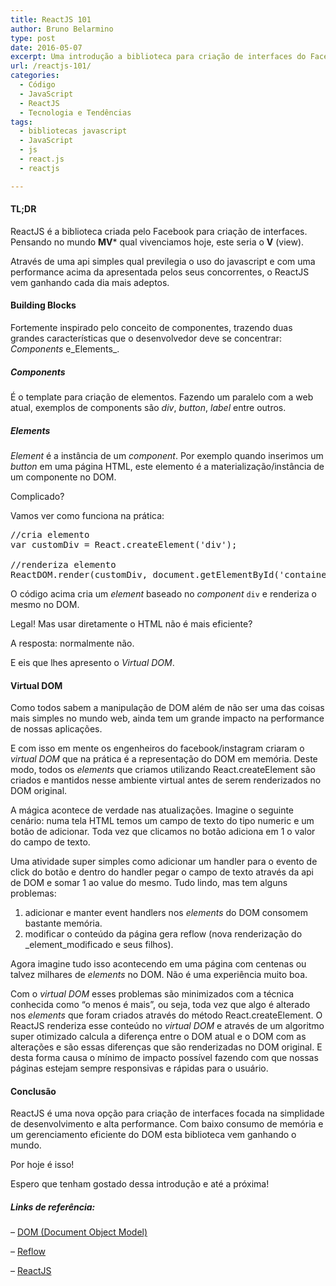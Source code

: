 ```yaml
---
title: ReactJS 101
author: Bruno Belarmino
type: post
date: 2016-05-07
excerpt: Uma introdução a biblioteca para criação de interfaces do Facebook
url: /reactjs-101/
categories:
  - Código
  - JavaScript
  - ReactJS
  - Tecnologia e Tendências
tags:
  - bibliotecas javascript
  - JavaScript
  - js
  - react.js
  - reactjs

---
```

#### TL;DR

ReactJS é a biblioteca criada pelo Facebook para criação de interfaces. Pensando no mundo **MV*** qual vivenciamos hoje, este seria o **V** (view).

Através de uma api simples qual previlegia o uso do javascript e com uma performance acima da apresentada pelos seus concorrentes, o ReactJS vem ganhando cada dia mais adeptos.

#### Building Blocks

Fortemente inspirado pelo conceito de componentes, trazendo duas grandes características que o desenvolvedor deve se concentrar: _Components_ e_Elements_.

##### Components

É o template para criação de elementos. Fazendo um paralelo com a web atual, exemplos de components são _div_, _button_, _label_ entre outros.

##### Elements

_Element_ é a instância de um _component_. Por exemplo quando inserimos um _button_ em uma página HTML, este elemento é a materialização/instância de um componente no DOM.

Complicado?

Vamos ver como funciona na prática:

<pre class="lang-js">//cria elemento
var customDiv = React.createElement('div');

//renderiza elemento
ReactDOM.render(customDiv, document.getElementById('container'));
</pre>

O código acima cria um _element_ baseado no _component_ `div` e renderiza o mesmo no DOM.

Legal! Mas usar diretamente o HTML não é mais eficiente?
  
A resposta: normalmente não.

E eis que lhes apresento o _Virtual DOM_.

#### Virtual DOM

Como todos sabem a manipulação de DOM além de não ser uma das coisas mais simples no mundo web, ainda tem um grande impacto na performance de nossas aplicações.

E com isso em mente os engenheiros do facebook/instagram criaram o _virtual DOM_ que na prática é a representação do DOM em memória. Deste modo, todos os _elements_ que criamos utilizando React.createElement são criados e mantidos nesse ambiente virtual antes de serem renderizados no DOM original.

A mágica acontece de verdade nas atualizações. Imagine o seguinte cenário: numa tela HTML temos um campo de texto do tipo numeric e um botão de adicionar. Toda vez que clicamos no botão adiciona em 1 o valor do campo de texto.

Uma atividade super simples como adicionar um handler para o evento de click do botão e dentro do handler pegar o campo de texto através da api de DOM e somar 1 ao value do mesmo. Tudo lindo, mas tem alguns problemas:

  1. adicionar e manter event handlers nos _elements_ do DOM consomem bastante memória.
  2. modificar o conteúdo da página gera reflow (nova renderização do _element_modificado e seus filhos).

Agora imagine tudo isso acontecendo em uma página com centenas ou talvez milhares de _elements_ no DOM. Não é uma experiência muito boa.

Com o _virtual DOM_ esses problemas são minimizados com a técnica conhecida como &#8220;o menos é mais&#8221;, ou seja, toda vez que algo é alterado nos _elements_ que foram criados através do método React.createElement. O ReactJS renderiza esse conteúdo no _virtual DOM_ e através de um algoritmo super otimizado calcula a diferença entre o DOM atual e o DOM com as alterações e são essas diferenças que são renderizadas no DOM original. E desta forma causa o mínimo de impacto possível fazendo com que nossas páginas estejam sempre responsivas e rápidas para o usuário.

#### Conclusão

ReactJS é uma nova opção para criação de interfaces focada na simplidade de desenvolvimento e alta performance. Com baixo consumo de memória e um gerenciamento eficiente do DOM esta biblioteca vem ganhando o mundo.

Por hoje é isso!
  
Espero que tenham gostado dessa introdução e até a próxima!

##### Links de referência:

&#8211; <a href="https://developer.mozilla.org/en-US/docs/Web/API/Document_Object_Model/Introduction" target="_blank">DOM (Document Object Model)</a>
  
&#8211; <a href="https://developers.google.com/speed/articles/reflow" target="_blank">Reflow</a>
  
&#8211; <a href="https://facebook.github.io/react/docs/getting-started.html" target="_blank">ReactJS</a>